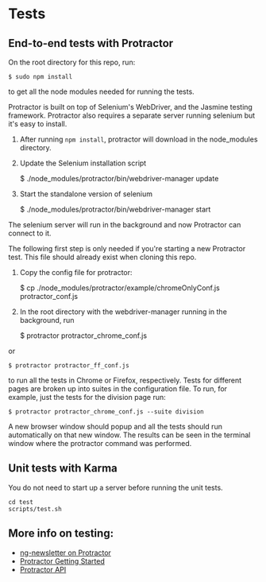 # Tests

## End-to-end tests with Protractor 

On the root directory for this repo, run:
  
    $ sudo npm install

to get all the node modules needed for running the tests.

Protractor is built on top of Selenium's WebDriver, and the Jasmine testing framework.  Protractor also requires a separate server running selenium but it's easy to install.

1. After running `npm install`, protractor will download in the node_modules directory.
2. Update the Selenium installation script 

    $ ./node_modules/protractor/bin/webdriver-manager update

3. Start the standalone version of selenium

    $ ./node_modules/protractor/bin/webdriver-manager start

The selenium server will run in the background and now Protractor can connect to it.

The following first step is only needed if you're starting a new Protractor test. This file should already exist when cloning this repo.

1. Copy the config file for protractor:

    $ cp ./node_modules/protractor/example/chromeOnlyConf.js protractor_conf.js

2. In the root directory with the webdriver-manager running in the background, run

    $ protractor protractor_chrome_conf.js

or

    $ protractor protractor_ff_conf.js

to run all the tests in Chrome or Firefox, respectively. Tests for different pages are broken up into suites in the configuration file.  To run, for example, just the tests for the division page run:

    $ protractor protractor_chrome_conf.js --suite division

A new browser window should popup and all the tests should run automatically on that new window. The results can be seen in the terminal window where the protractor command was performed.

## Unit tests with Karma

You do not need to start up a server before running the unit tests.

    cd test
    scripts/test.sh


## More info on testing:

* [ng-newsletter on Protractor](http://www.ng-newsletter.com/posts/practical-protractor.html)
* [Protractor Getting Started](https://github.com/angular/protractor/blob/master/docs/getting-started.md)
* [Protractor API](http://angular.github.io/protractor/#/api)
